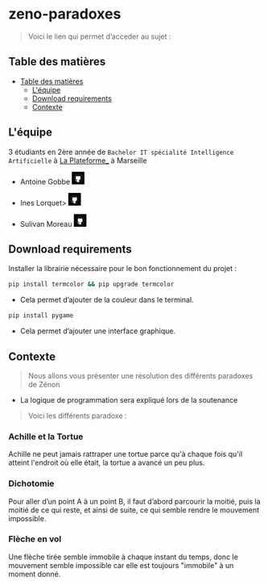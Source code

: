 # zeno-paradoxes

> Voici le lien qui permet d’acceder au sujet : <a href="https://drive.google.com/file/d/1UjvTcKDJWwzBoGsoDOUiJcNP0QW2sj08/view?usp=sharing"></a>

## Table des matières

- [Table des matières](#table-des-matières)
  - [L'équipe](#léquipe)
  - [Download requirements](#download-requirements)
  - [Contexte](#contexte)

## L'équipe

3 étudiants en 2ère année de `Bachelor IT spécialité Intelligence Artificielle` à [La Plateforme\_](https://laplateforme.io/) à Marseille

- Antoine Gobbe
  <a href="https://github.com/NovaStarmax">
  <img src="img/github.png" width=25>
  </a>

- Ines Lorquet>
  <a href="https://github.com/ines-lorquet">
  <img src="img/github.png" width=25>
  </a>

- Sulivan Moreau
  <a href="https://github.com/sulivan-moreau">
  <img src="img/github.png" width=25>
  </a>

## Download requirements

Installer la librairie nécessaire pour le bon fonctionnement du projet :

```sh
pip install termcolor && pip upgrade termcolor
```

- Cela permet d’ajouter de la couleur dans le terminal.

```sh
pip install pygame
```

- Cela permet d’ajouter une interface graphique.

## Contexte

> Nous allons vous présenter une résolution des différents paradoxes de Zénon

- La logique de programmation sera expliqué lors de la soutenance

> Voici les différents paradoxe :

### Achille et la Tortue

Achille ne peut jamais rattraper une tortue parce qu'à chaque fois qu'il atteint l'endroit où elle était, la tortue a avancé un peu plus.

### Dichotomie

Pour aller d’un point A à un point B, il faut d’abord parcourir la moitié, puis la moitié de ce qui reste, et ainsi de suite, ce qui semble rendre le mouvement impossible.

### Flèche en vol

Une flèche tirée semble immobile à chaque instant du temps, donc le mouvement semble impossible car elle est toujours "immobile" à un moment donné.
